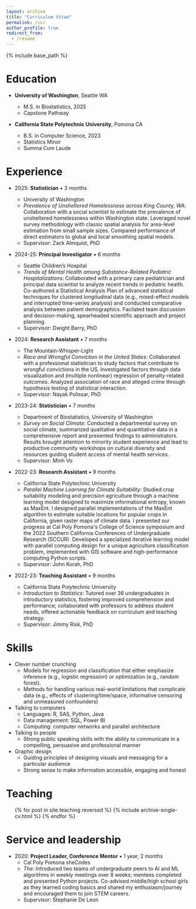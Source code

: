 ```yaml
---
layout: archive
title: "Curriculum Vitae"
permalink: /cv/
author_profile: true
redirect_from:
  - /resume
---
```


{% include base_path %}

Education
======
* **University of Washington**, Seattle WA
  * M.S. in Biostatistics, 2025
  * Capstone Pathway

* **California State Polytechnic University**, Pomona CA
  * B.S. in Computer Science, 2023
  * Statistics Minor
  * Summa Cum Laude

Experience
======

* 2025: **Statistician** ▪ 3 months
  * University of Washington
  * _Prevalence of Unsheltered Homelessness across King County, WA_: Collaboration with a social scientist to estimate the prevalence of unsheltered homelessness within Washington state. Leveraged novel survey methodology with classic spatial analysis for area-level estimation from small sample sizes. Compared performance of direct estimators to global and local smoothing spatial models.
  * Supervisor: Zack Almquist, PhD

* 2024-25: **Principal Investigator** ▪ 6 months
  * Seattle Children’s Hospital
  * _Trends of Mental Health among Substance-Related Pediatric Hospitalizations_: Collaborated with a primary care pediatrician and principal data scientist to analyze recent trends in pediatric health. Co-authored a Statistical Analysis Plan of advanced statistical techniques for clustered longitudinal data (e.g., mixed-effect models and interrupted time-series analysis) and conducted comparative analysis between patient demographics. Facilated team discussion and decision-making, spearheaded scientific approach and project planning.
  * Supervisor: Dwight Barry, PhD
 
* 2024: **Research Assistant** ▪ 7 months
  * The Mountain-Whisper-Light
  * _Race and Wrongful Conviction in the United States_: Collaborated with a professional statistician to study factors that contribute to wrongful convictions in the US. Investigated factors through data visualization and (multiple nonlinear) regression of penalty-related outcomes. Analyzed association of race and alleged crime through hypothesis testing of statistical interaction.
  * Supervisor: Nayak Polissar, PhD

* 2023-24: **Statistician** ▪ 7 months
  * Department of Biostatistics, University of Washington
  * _Survey on Social Climate_: Conducted a departmental survey on social climate, summarized qualitative and quantitative data in a comprehensive report and presented findings to administrators. Results brought attention to minority student experience and lead to productive community workshops on cultural diversity and resources guiding student access of mental health services.
  * Supervisor: Minh Vo
 
* 2022-23: **Research Assistant** ▪ 9 months
  * California State Polytechnic University 
  * _Parallel Machine Learning for Climate Suitability_: Studied crop suitability modeling and precision agriculture through a machine learning model designed to maximize informational entropy, known as MaxEnt. I designed parallel implementations of the MaxEnt algorithm to estimate suitable locations for popular crops in California, given raster maps of climate data. I presented our progress at Cal Poly Pomona's College of Science symposium and the 2022 Southern California Conferences of Undergraduate Research (SCCUR). Developed a specialized iterative learning model with parallel computing design for a unique agriculture classification problem, implemented with GIS software and high-performance computing Python scripts.
  * Supervisor: John Korah, PhD
 
* 2022-23: **Teaching Assistant** ▪ 9 months
  * California State Polytechnic University 
  * _Introduction to Statistics_: Tutored over 36 undergraduates in introductory statistics, fostering improved comprehension and performance; collaborated with professors to address student needs, offered actionable feedback on curriculum and teaching strategy.
  * Supervisor: Jimmy Risk, PhD
  
Skills
======
* Clever number crunching
  * Models for regression and classification that either emphasize inference (e.g., logistic regression) or optimization (e.g., random forest).
  * Methods for handling various real-world limitations that complicate data (e.g., effects of clustering/time/space, informative censoring and unmeasured confounders)
* Talking to computers
  * Languages: R, SAS, Python, Java
  * Data management: SQL, Power BI
  * Computing: computer networks and parallel architecture
* Talking to people
  * Strong public speaking skills with the ability to communicate in a compelling, persuasive and professional manner
* Graphic design
  * Guiding principles of designing visuals and messaging for a particular audience
  * Strong sense to make information accessible, engaging and honest


 <!---
Publications
======
  <ul>{% for post in site.publications reversed %}
    {% include archive-single-cv.html %}
  {% endfor %}</ul>
  
Talks
======
  <ul>{% for post in site.talks reversed %}
    {% include archive-single-talk-cv.html  %}
  {% endfor %}</ul>
--->

Teaching
======
  <ul>{% for post in site.teaching reversed %}
    {% include archive-single-cv.html %}
  {% endfor %}</ul>
  
Service and leadership
======

* 2020: **Project Leader, Conference Mentor** ▪ 1 year, 2 months
  * Cal Poly Pomona sheCodes 
  * _The_: Introduced two teams of undergraduate peers to AI and ML algorithms in weekly meetings over 8 weeks; mentees completed and presented Python projects. Co-advised middle/high school girls as they learned coding basics and shared my enthusiasm/journey and encouraged them to join STEM careers.
  * Supervisor: Stephanie De Leon

